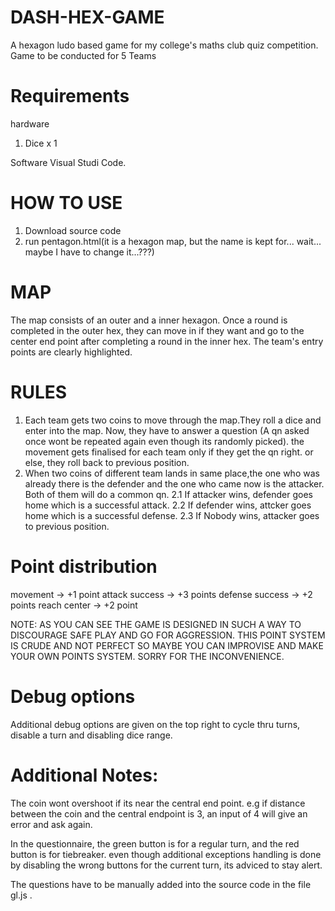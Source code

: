# DASH-HEX-GAME
A hexagon ludo based game for my college's maths club quiz competition. Game to be conducted for 5 Teams

# Requirements
hardware
1. Dice x 1

Software
Visual Studi Code.

# HOW TO USE
1. Download source code
2. run pentagon.html(it is a hexagon map, but the name is kept for... wait... maybe I have to change it...???)

# MAP
The map consists of an outer and a inner hexagon. Once a round is completed in the outer hex, they can move in if they want and go to the center end point after completing a round in the inner hex. The team's entry points are clearly highlighted.

# RULES
1. Each team gets two coins to move through the map.They roll a dice and enter into the map. Now, they have to answer a question (A qn asked once wont be repeated again even though its randomly picked). the movement gets finalised for each team only if they get the qn right. or else, they roll back to previous position.
2. When two coins of different team lands in same place,the one who was already there is the defender and the one who came now is the attacker. Both of them will do a common qn.
  2.1 If attacker wins, defender goes home which is a successful attack.
  2.2 If defender wins, attcker goes home which is a successful defense.
  2.3 If Nobody wins, attacker goes to previous position.

# Point distribution
movement -> +1 point
attack success -> +3 points
defense success -> +2 points
reach center -> +2 point

NOTE: AS YOU CAN SEE THE GAME IS DESIGNED IN SUCH A WAY TO DISCOURAGE SAFE PLAY AND GO FOR AGGRESSION. THIS POINT SYSTEM IS CRUDE AND NOT PERFECT SO MAYBE YOU CAN IMPROVISE AND MAKE YOUR OWN POINTS SYSTEM. SORRY FOR THE INCONVENIENCE.

# Debug options
Additional debug options are given on the top right to cycle thru turns, disable a turn and disabling dice range.

# Additional Notes:
The coin wont overshoot if its near the central end point.
e.g if distance between the coin and the central endpoint is 3, an input of 4 will give an error and ask again.

In the questionnaire, the green button is for a regular turn, and the red button is for tiebreaker. even though additional exceptions handling is done by disabling the wrong buttons for the current turn, its adviced to stay alert.

The questions have to be manually added into the source code in the file gl.js .





